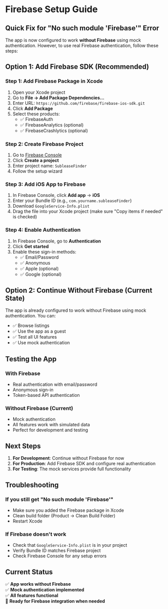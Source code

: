 # Firebase Setup Guide

## Quick Fix for "No such module 'Firebase'" Error

The app is now configured to work **without Firebase** using mock authentication. However, to use real Firebase authentication, follow these steps:

## Option 1: Add Firebase SDK (Recommended)

### Step 1: Add Firebase Package in Xcode
1. Open your Xcode project
2. Go to **File → Add Package Dependencies...**
3. Enter URL: `https://github.com/firebase/firebase-ios-sdk.git`
4. Click **Add Package**
5. Select these products:
   - ✅ FirebaseAuth
   - ✅ FirebaseAnalytics (optional)
   - ✅ FirebaseCrashlytics (optional)

### Step 2: Create Firebase Project
1. Go to [Firebase Console](https://console.firebase.google.com/)
2. Click **Create a project**
3. Enter project name: `SubleaseFinder`
4. Follow the setup wizard

### Step 3: Add iOS App to Firebase
1. In Firebase Console, click **Add app** → **iOS**
2. Enter your Bundle ID (e.g., `com.yourname.subleaseFinder`)
3. Download `GoogleService-Info.plist`
4. Drag the file into your Xcode project (make sure "Copy items if needed" is checked)

### Step 4: Enable Authentication
1. In Firebase Console, go to **Authentication**
2. Click **Get started**
3. Enable these sign-in methods:
   - ✅ Email/Password
   - ✅ Anonymous
   - ✅ Apple (optional)
   - ✅ Google (optional)

## Option 2: Continue Without Firebase (Current State)

The app is already configured to work without Firebase using mock authentication. You can:

- ✅ Browse listings
- ✅ Use the app as a guest
- ✅ Test all UI features
- ✅ Use mock authentication

## Testing the App

### With Firebase
- Real authentication with email/password
- Anonymous sign-in
- Token-based API authentication

### Without Firebase (Current)
- Mock authentication
- All features work with simulated data
- Perfect for development and testing

## Next Steps

1. **For Development**: Continue without Firebase for now
2. **For Production**: Add Firebase SDK and configure real authentication
3. **For Testing**: The mock services provide full functionality

## Troubleshooting

### If you still get "No such module 'Firebase'"
- Make sure you added the Firebase package in Xcode
- Clean build folder (Product → Clean Build Folder)
- Restart Xcode

### If Firebase doesn't work
- Check that `GoogleService-Info.plist` is in your project
- Verify Bundle ID matches Firebase project
- Check Firebase Console for any setup errors

## Current Status

✅ **App works without Firebase**  
✅ **Mock authentication implemented**  
✅ **All features functional**  
🔄 **Ready for Firebase integration when needed**

